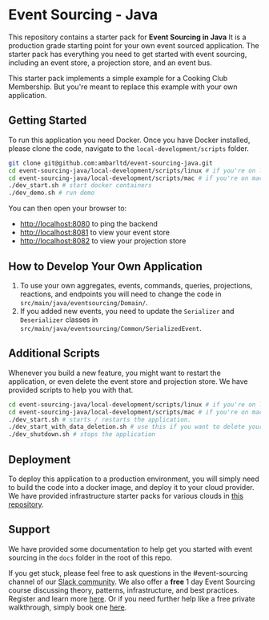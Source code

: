 # Event Sourcing - Java

This repository contains a starter pack for **Event Sourcing in Java** It is a production grade starting point 
for your own event sourced application. The starter pack has everything you need to get started with event sourcing, 
including an event store, a projection store, and an event bus.

This starter pack implements a simple example for a Cooking Club Membership. But you're meant to replace this example
with your own application.

## Getting Started

To run this application you need Docker. Once you have Docker installed, please clone the code,
navigate to the `local-development/scripts` folder.

```bash
git clone git@github.com:ambarltd/event-sourcing-java.git
cd event-sourcing-java/local-development/scripts/linux # if you're on linux
cd event-sourcing-java/local-development/scripts/mac # if you're on mac
./dev_start.sh # start docker containers
./dev_demo.sh # run demo
```

You can then open your browser to:
- [http://localhost:8080](http://localhost:8080) to ping the backend
- [http://localhost:8081](http://localhost:8081) to view your event store
- [http://localhost:8082](http://localhost:8082) to view your projection store

## How to Develop Your Own Application

1. To use your own aggregates, events, commands, queries, projections, reactions, and endpoints you will need 
to change the code in `src/main/java/eventsourcing/Domain/`.
2. If you added new events, you need to update the `Serializer` and `Deserializer` classes in 
`src/main/java/eventsourcing/Common/SerializedEvent`.

## Additional Scripts

Whenever you build a new feature, you might want to restart the application, or even delete the event store and projection
store. We have provided scripts to help you with that.

```bash
cd event-sourcing-java/local-development/scripts/linux # if you're on linux
cd event-sourcing-java/local-development/scripts/mac # if you're on mac
./dev_start.sh # starts / restarts the application.
./dev_start_with_data_deletion.sh # use this if you want to delete your existing event store, and projection db, and restart fresh.
./dev_shutdown.sh # stops the application
```

## Deployment

To deploy this application to a production environment, you will simply need to build the code into a docker image,
and deploy it to your cloud provider. We have provided infrastructure starter packs for various clouds in [this repository](https://github.com/ambarltd/event-sourcing-cloud-starter-packs).

## Support

We have provided some documentation to help get you started with event sourcing in the `docs` folder in the root of this repo.

If you get stuck, please feel free to ask questions in the #event-sourcing channel of our [Slack community](https://www.launchpass.com/ambar). We also offer a **free** 1 day Event Sourcing course discussing theory, patterns, infrastructure, and best practices. Register and learn more [here](https://ambar.cloud/event-sourcing-one-day-course).
Or if you need further help like a free private walkthrough, simply book one [here](https://calendly.com/luis-ambar).

